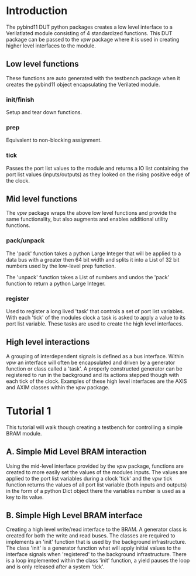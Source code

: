 # Introduction

The pybind11 DUT python packages creates a low level interface to a
Verilatlated module consisting of 4 standardized functions. This DUT package
can be passed to the *vpw* package where it is used in creating higher level
interfaces to the module.


## Low level functions

These functions are auto generated with the testbench package when it creates
the pybind11 object encapsulating the Verilated module.

### init/finish

Setup and tear down functions.

### prep

Equivalent to non-blocking assignment.

### tick

Passes the port list values to the module and returns a IO list containing the
port list values (inputs/outputs) as they looked on the rising positive edge of
the clock.

## Mid level functions

The *vpw* package wraps the above low level functions and provide the same
functionality, but also augments and enables additional utility functions.

### pack/unpack

The 'pack' function takes a python Large Integer that will be applied to a data
bus with a greater then 64 bit width and splits it into a List of 32 bit
numbers used by the low-level prep function.

The 'unpack' function takes a List of numbers and undos the 'pack' function to
return a python Large Integer.

### register

Used to register a long lived 'task' that controls a set of port list
variables. With each 'tick' of the modules clock a task is asked to apply a
value to its port list variable. These tasks are used to create the high level
interfaces.

## High level interactions

A grouping of interdependent signals is defined as a bus interface. Within
*vpw* an interface will often be encapsulated and driven by a generator
function or class called a 'task'. A properly constructed generator can be
registered to run in the background and its actions stepped though with each
tick of the clock. Examples of these high level interfaces are the AXIS and
AXIM classes within the *vpw* package.


# Tutorial 1

This tutorial will walk though creating a testbench for controlling a simple
BRAM module.

## A. Simple Mid Level BRAM interaction

Using the mid-level interface provided by the *vpw* package, functions are
created to more easily set the values of the modules inputs. The values are
applied to the port list variables during a clock 'tick' and the *vpw* tick
function returns the values of all port list variable (both inputs and outputs)
in the form of a python Dict object there the variables number is used as a key
to its value.

## B. Simple High Level BRAM interface

Creating a high level write/read interface to the BRAM. A generator class is
created for both the write and read buses. The classes are required to
implements an 'init' function that is used by the background infrastructure.
The class 'init' is a generator function what will apply initial values to the
interface signals when 'registered' to the background infrastructure. There is
a loop implemented within the class 'init' function, a yield pauses the loop
and is only released after a system 'tick'.

